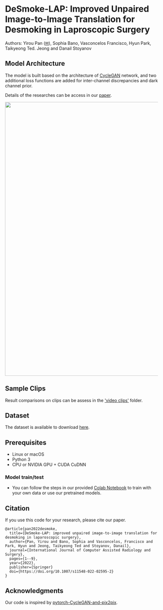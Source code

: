 
# DeSmoke-LAP: Improved Unpaired Image-to-Image Translation for Desmoking in Laproscopic Surgery

Authors: Yirou Pan (<a href="mailto: yirou.pan.20@ucl.ac.uk">✉</a>), Sophia Bano, Vasconcelos Francisco, Hyun Park, Taikyeong Ted. Jeong and Danail Stoyanov

## Model Architecture

The model is built based on the architecture of <a href="https://github.com/junyanz/pytorch-CycleGAN-and-pix2pix">CycleGAN</a> network, and two additional loss functions are added for inter-channel discrepancies and dark channel prior. 

Details of the researches can be access in our <a href="https://link.springer.com/article/10.1007/s11548-022-02595-2">paper</a>.

<img src='imgs/Proposed_flowchart.png' width=900>

## Sample Clips

Result comparisons on clips can be assess in the <a href="https://github.com/yiroup20/DeSmoke-LAP/tree/main/video%20clips">'video clips'</a> folder.

<!--  <img src='clips/Comparisons/gif/output_2.gif' width=384> -->

<!--  (a)Input (b)CycleGAN (c)FastCUT (d)GAN-DC (e)Proposed -->

## Dataset

The dataset is available to download <a href="[https://www.ucl.ac.uk/interventional-surgical-sciences/weiss-open-research/weiss-open-data-server/desmoke-lap](https://drive.google.com/drive/folders/1uxNHCQIcesUmyjWak8JoWOI6vnbGY-GB?usp=sharing)"> here</a>.

## Prerequisites
- Linux or macOS
- Python 3
- CPU or NVIDIA GPU + CUDA CuDNN

### Model train/test
- You can follow the steps in our provided <a href="https://github.com/yiroup20/DeSmoke-LAP/blob/main/DeSmoke-LAP.ipynb">Colab Notebook</a> to train with your own data or use our pretrained models.

## Citation

If you use this code for your research, please cite our paper.

<!-- Pan, Y., Bano, S., Vasconcelos, F. et al. DeSmoke-LAP: improved unpaired image-to-image translation for desmoking in laparoscopic surgery. Int J CARS (2022). https://doi.org/10.1007/s11548-022-02595-2 -->

```
@article{pan2022desmoke,
  title={DeSmoke-LAP: improved unpaired image-to-image translation for desmoking in laparoscopic surgery},
  author={Pan, Yirou and Bano, Sophia and Vasconcelos, Francisco and Park, Hyun and Jeong, Taikyeong Ted and Stoyanov, Danail},
  journal={International Journal of Computer Assisted Radiology and Surgery},
  pages={1--9},
  year={2022},
  publisher={Springer}
  doi={https://doi.org/10.1007/s11548-022-02595-2}
}
```

<!-- ## Related Projects
- [contrastive-unpaired-translation](https://github.com/taesungp/contrastive-unpaired-translation) (CUT)
- [pytorch-CycleGAN-and-pix2pix](https://github.com/junyanz/pytorch-CycleGAN-and-pix2pix) -->

## Acknowledgments
Our code is inspired by [pytorch-CycleGAN-and-pix2pix](https://github.com/junyanz/pytorch-CycleGAN-and-pix2pix).

